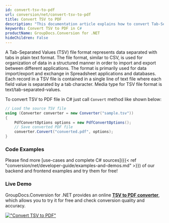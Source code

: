 ```yaml
---
id: convert-tsv-to-pdf
url: conversion/net/convert-tsv-to-pdf
title: Convert TSV to PDF
description: "This documentation article explains how to convert Tab-Separated Values (TSV) file to PDF format using a few lines of C# code. Use GroupDocs.Conversion for .NET to transform text/tab-separated-values files into PDF documents."
keywords: Convert TSV to PDF in C#
productName: GroupDocs.Conversion for .NET
hideChildren: False
---
```


A Tab-Separated Values (TSV) file format represents data separated with tabs in plain text format. The file format, similar to CSV, is used for organization of data in a structured manner in order to import and export between different applications. The format is primarily used for data import/export and exchange in Spreadsheet applications and databases. Each record in a TSV file is contained in a single line of text file where each field value is separated by a tab character. Media type for TSV file format is text/tab-separated-values.

To convert TSV to PDF file in C# just call `Convert` method like shown below:

```csharp
// Load the source TSV file
using (Converter converter = new Converter("sample.tsv"))
{
    PdfConvertOptions options = new PdfConvertOptions();
    // Save converted PDF file
    converter.Convert("converted.pdf", options);
}
```

### Code Examples

Please find more [use-cases and complete C# sources]({{< ref "conversion/net/developer-guide/examples-and-demos.md" >}}) of our backend and frontend examples and try them for free!

### Live Demo

GroupDocs.Conversion for .NET provides an online [**TSV to PDF converter**](https://products.groupdocs.app/conversion/tsv-to-pdf), which allows you to try it for free and check conversion quality and accuracy.

[!["Convert TSV to PDF"](conversion/net/images/convert-tsv-to-pdf.png)](https://products.groupdocs.app/conversion/tsv-to-pdf)